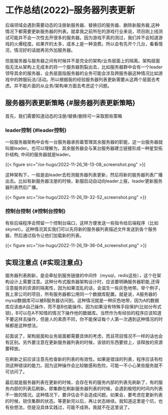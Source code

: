 # 工作总结(2022)–服务器列表更新


<!--more-->

后端领域会遇到需要动态的注册新服务器、替换旧的服务器、删除新服务器,这种情况下都需要更新服务器的列表。就拿我之前所在的游戏行业来说，项目刚上线测试可能并不会一次性去开很多的服务器。因为游戏不真的测过，我们并不会知道游戏的火爆程度。如果开的太多，成本上是一种浪费。所以会有先开个几台，看看情况，情况好的话就再另外加服务器。

但是服务器与服务器之间有时候并不是完全的架构/业务层面上的隔离。架构层面指无法从架构上无成本的将一个服务器割裂出去，比如服务器群中会有一个leader领导其余的服务器，业务层面指服务器的业务可能会涉及跨服务器这种情况比如游戏中的跨服玩法/活动。所以根据我的经验服务器列表更新需要从这两个层面去考虑。并不能片面的从业务/架构单方面去考虑这个问题。


## 服务器列表更新策略 {#服务器列表更新策略}

首先，我们需要知道动态的注册/替换/删除可一采取那些策略


### leader控制 {#leader控制}

一般服务器架构中会有一台服务器承担着管理其余服务器的职能，这一台服务器就叫做leader。也可以理解为，其余服务器会与某台服务器建立链接形成一种星型拓扑结构, 中间的服务器就是leader。

{{< figure src="/ox-hugo/2022-11-26_18-13-08_screenshot.png" >}}

这种架构下，一般是由leader去检测服务器列表更新，然后将新的服务器列表广播出去。比如有新服务器注册的时候，新服启动自动向leader上报，leader更新服务器列表然后广播。

{{< figure src="/ox-hugo/2022-11-26_19-32-52_screenshot.png" >}}


### 控制台控制 {#控制台控制}

有些后端程序会预留一个控制台端口，这样方便发送一些指令给后端程序（比如skynet）。这种情况其实我们可以先将新的服务器列表描述文件发送到各个服务器，然后通过指令让他们加载新的列表。

{{< figure src="/ox-hugo/2022-11-26_19-36-04_screenshot.png" >}}


## 实现注意点 {#实现注意点}

服务器列表刷新，是会牵扯到服务链接的中间件（mysql，redis这些），这个在架构设计上需要注意。这种分布式服务器架构设计时，应该要明确服务器职能,还得注意服务的资源的隔离性，因为如果混乱的话，会滋生一些灰色地带。举个例子，我上家公司的项目，所有服务器都公用同一个数据库配置。就是说，A服务器的mysql数据库可以被B服务器访问到。这种情况就是一种灰色地带，因为A的数据库应该由A自己操作，而不是B也能操作。因为如果没有特殊手段保护(比如分布式锁)，B可以在A不知情的情况下操作他的数据库。当然作为有经验的程序应该知道不要这样去操作，但是人的素质不同，你不能保证每个人第一次遇到这种情况的时候都是这种想法。

前面说了，架构层面和业务层面都需要具体的考虑，而且项目情况不一样的话也会有区别。另外要注意在更新服务器列表的时候，该锁的东西要锁上，该释放的资源要释放。

在刷新之前应该注意先检查新的列表的有效性。如果是错误的列表，程序应该有检测这种错误的能力。因为这种操作会比较敏感和危险，可能一不小心某些服务就不可访问了。

最后就是服务器列表在更新的时候，会存在有的服务内部的列表先刷新了，有的服务内部的列表后刷新。即集群在刷新服务器列表的时候，会遇到极短的时间内列表不一致的情况。这种情况下，要评估会不会造成问题。如果会，要考虑在更新列表的时候，锁住集群的状态。等更新完以后，再让状态继续。我知道这里是个坑，也有些想法，但是没具体实践过，可能不成熟，我就不在这里说了。

